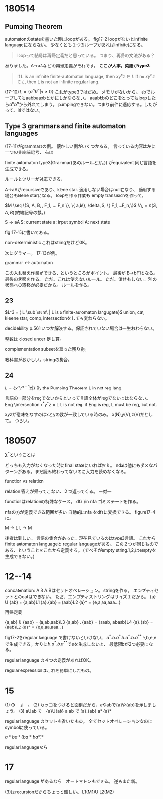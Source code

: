 # 180514

## Pumping Theorem

automatonのstateを書いた時にloopがある。
fig17-2 
loopがないとinfinite languageにならない。
少なくとも１つのループがあればinfiniteになる。

> loopって結局は再帰定義だと思っている。
> つまり、再帰の文法がある？

ありました。A->aAなどの再帰定義がそれです。
**ここが大事。英語がtype3**

> If L is an infinite finite-automaton language, then $xy^nz \in L$
> If no $xy^nz \in L$, then L is not an infinite regular lang.

(17-10) $L=\{a^nb^n|n \geq 0\}$
これがtype3ではだめ。
メモリがないから。
abでループしてもaabbaabbとかにしかならない。
aaabbbのどこをとってもloopしたら$a^nb^n$から外れてしまう。
pumpingできない。つまり前件に適応する。したがって、irlではない。


## Type 3 grammars and finite automaton languages

(17-11)がgrammarsの例。
懐かしい例がいくつかある。
言っている内容は左に一つの非終端記号、
右は

finite
automaton
type3(Grammar(あのルールとか。))
がequivalent
同じ言語を生成できる。

ルールとツリーが対応できる。

A->aAがrecursiveであり、klene star.
適用しない場合はnullになり、
適用する場合もklene starになる。
loopを作る作業も
empty transisionを作って。

$M \seq \{S, A, B, , F_1, ... F_n \}, \{ a,b\}, \delta, S, \{ F_1,...F_n,\}$
$V_N = n(S,A,B)$(終端記号の数。)

S -> aA
S: current state
a: input symbol
A: next state

fig 17-15に書いてある。

non-deterministic
これはstringだけどOK。

次にグラマー。
17-13が例。

grammar <-> automaton

この入れ替え作業ができる、というところがポイント。
最後が
B->bF1となる。最後の状態を作る。
ただ、これは使えないルール。
ただ、消せもしない。別の状態への遷移が必要だから。
ルールを作る。

## 23

$L^3 = \{ L \sub \sum\ | L is a finite-automaton langugate}$
union, cat, kleene star, comp, intersectionをしても変わらない。

decidebility
p.561
いつか解決する。保証されていない場合は一生おわらない。


整数は closed under 足し算。

complementation subsetを取った残り物。

教科書がおかしい。stringの集合。

## 24

$L = \{ x^n y^{n-1} z | \}$
By the Pumping Theorem L in not reg lang.

言語の一部分をregでないからといって言語全体がregでないとはならない。
Eng \intersection $x^*y^*z$ = L
L is not reg.
if Eng is reg, L must be reg,
but not.

x*y*zが意味をなすのはxとyの数が一致している時のみ。
x(N),y(V),z(V)だとして。
つらい。

## 


# 180507


$\sum^*$ということは

どっちも入力がなくなった時にfinal stateにいればおｋ。
ndaは他にもダメなパターンがある。まだ読み終わってないのに入力を読めなくなる。

function vs relation

relation
答えが帰ってこない、２つ返ってくる。
一対一

functionはrelationの特殊なケース。
dfa \in nfa
ゴミステートを作る。

nfaの方が定義できる範囲が多い
自動的にnfa をdfaに変換できる。
figure17-4に。

M -> L
L -> M

後者は難しい。
言語の集合があった。現在見ているのはtype3言語。
これからfinite automaton languageと
regular languageがある。
この２つが同じものである、ということをこれから定義する。
(でべそがempty
string.1,2,はemptyを生成できない。)

# 12--14
concatenation: A.B
A.Bはセットオペレーション。
stringを作る。
エンプティセットとのcatはできない。
ただ、エンプティストリングはサイズ１だから。
{a} U {ab} = {a,ab}L1
{a}.{ab} = {aab}L2
{a}* = {e,a,aa,aaa...}

再帰定義

{a,ab} U {aab} = {a,ab,aab}L3
{a,ab} . {aab} = {aaab, abaab}L4
{a}.{ab} = {aab}L2
{a}* = {e,a,aa,aaa...}

fig17-2をregular language で書けないといけない。
${a}^*.b.{a}^*.{b.{a}^*.b.{a}^*}^*$
e,b,e,e
で生成できる。かりに${b.{a}^*.b.{a}^*}^*$で*e*を生成しないと、
最低限bが2つ必要になる。

regular language の４つの定義があればOK。

regular expressionはこれを簡単にしたもの。

# 15

(1) Φ　は　。
(2) カッコをつけると面倒だから、aやabで{a}や{ab}を示しましょう。
(3) aUab で　{a}U{ab}
    a ab で {a}.{ab}
    a* {a}*

regular language のセットを省いたもの。
全てセットオペレーションなのにsymbolに使っている。

$a*ba*(ba*ba*)*$

regular languageなら

# 17
regular language があるなら　オートマトンもできる。
逆もまた新。

(3)はrecursionだからちょっと難しい。
L1(M1)U L2(M2)


